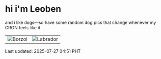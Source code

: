 # hi i'm Leoben

and i like dogs—so have some random dog pics that change whenever my CRON feels like it

|  |  |
|--------|----------|
| ![Borzoi](https://random-dog-vercel.vercel.app/api/random-borzoi?v=1753563115) | ![Labrador](https://random-dog-vercel.vercel.app/api/random-labrador?v=1753563115) |

Last updated: 2025-07-27 04:51 PHT
